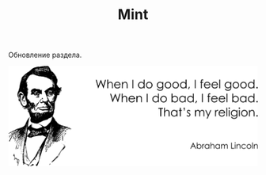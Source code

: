 ﻿---
layout: post-ea

title: Mint
meta: Mint.
logo: mint.png
order: 2

category: heroes

lang: ru
ref: mint
---

Обновление раздела.

<a data-fancybox="gallery" href="/img/programming/Lincoln.png"><img src="/img/programming/Lincoln.png" alt=""></a>
